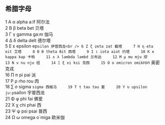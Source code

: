 ## 希腊字母
1 Α α alpha a:lf 阿尔法  
2 Β β beta bet 贝塔    
3 Γ γ gamma ga:m 伽马    
4 Δ δ delta delt 德尔塔    
5 Ε ε epsilon ep`silon 伊普西龙<br />
6 Ζ ζ zeta zat 截塔    
7 Η η eta eit 艾塔    
8 Θ θ theta θit 西塔    
9 Ι ι iota aiot 约塔    
10 Κ κ kappa kap 卡帕    
11 ∧ λ lambda lambd 兰布达    
12 Μ μ mu mju 缪    
13 Ν ν nu nju 纽    
14 Ξ ξ xi ksi 克西    
15 Ο ο omicron omik`ron 奥密克戎    
16 ∏ π pi pai 派    
17 Ρ ρ rho rou 肉    
18 ∑ σ sigma `sigma 西格马    
19 Τ τ tau tau 套    
20 Υ υ upsilon ju:p`sailon 宇普西龙     
21 Φ φ phi fai 佛爱    
22 Χ χ chi phai 西    
23 Ψ ψ psi psai 普西    
24 Ω ω omega o`miga 欧米伽
